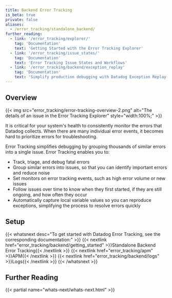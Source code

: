 ```yaml
---
title: Backend Error Tracking
is_beta: true
private: false
aliases:
  - /error_tracking/standalone_backend/
further_reading:
  - link: '/error_tracking/explorer/'
    tag: 'Documentation'
    text: 'Getting Started with the Error Tracking Explorer'
  - link: '/error_tracking/issue_states/'
    tag: 'Documentation'
    text: 'Error Tracking Issue States and Workflows'
  - link: '/error_tracking/backend/exception_replay'
    tag: 'Documentation'
    text: 'Simplify production debugging with Datadog Exception Replay'
---
```


## Overview

{{< img src="error_tracking/error-tracking-overview-2.png" alt="The details of an issue in the Error Tracking Explorer" style="width:100%;" >}}

It is critical for your system's health to consistently monitor the errors that Datadog collects. When there are many individual error events, it becomes hard to prioritize errors for troubleshooting.

Error Tracking simplifies debugging by grouping thousands of similar errors into a single issue. Error Tracking enables you to:

- Track, triage, and debug fatal errors
- Group similar errors into issues, so that you can identify important errors and reduce noise
- Set monitors on error tracking events, such as high error volume or new issues
- Follow issues over time to know when they first started, if they are still ongoing, and how often they occur
- Automatically capture local variable values so you can reproduce exceptions, simplifying the process to resolve errors quickly

## Setup
{{< whatsnext desc="To get started with Datadog Error Tracking, see the corresponding documentation:" >}}
    {{< nextlink href="error_tracking/backend/getting_started" >}}Standalone Backend Error Tracking{{< /nextlink >}}
    {{< nextlink href="error_tracking/apm" >}}APM{{< /nextlink >}}
    {{< nextlink href="error_tracking/backend/logs" >}}Logs{{< /nextlink >}}
{{< /whatsnext >}}

## Further Reading
{{< partial name="whats-next/whats-next.html" >}}
